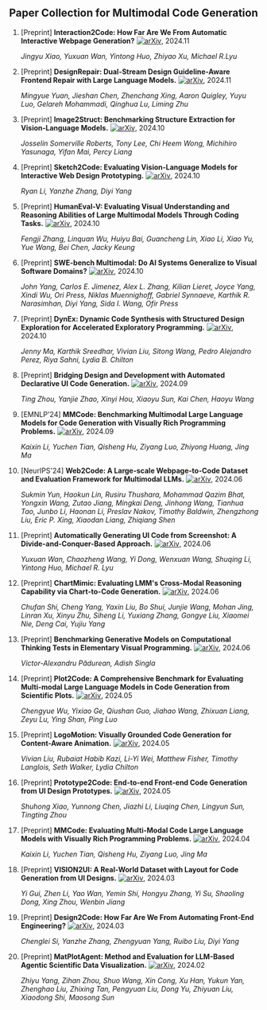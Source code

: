 ## Paper Collection for Multimodal Code Generation


1. [Preprint] **Interaction2Code: How Far Are We From Automatic Interactive Webpage Generation?** [![arXiv](https://img.shields.io/badge/arXiv-2411.03292-b31b1b.svg)](https://arxiv.org/abs/2411.03292), 2024.11
   
   *Jingyu Xiao, Yuxuan Wan, Yintong Huo, Zhiyao Xu, Michael R.Lyu*

2. [Preprint] **DesignRepair: Dual-Stream Design Guideline-Aware Frontend Repair with Large Language Models.** [![arXiv](https://img.shields.io/badge/arXiv-2411.01606-b31b1b.svg)](https://arxiv.org/abs/2411.01606), 2024.11

   *Mingyue Yuan, Jieshan Chen, Zhenchang Xing, Aaron Quigley, Yuyu Luo, Gelareh Mohammadi, Qinghua Lu, Liming Zhu*

3. [Preprint] **Image2Struct: Benchmarking Structure Extraction for Vision-Language Models.** [![arXiv](https://img.shields.io/badge/arXiv-2410.22456-b31b1b.svg)](https://arxiv.org/abs/2410.22456), 2024.10

   *Josselin Somerville Roberts, Tony Lee, Chi Heem Wong, Michihiro Yasunaga, Yifan Mai, Percy Liang*

4. [Preprint] **Sketch2Code: Evaluating Vision-Language Models for Interactive Web Design Prototyping.** [![arXiv](https://img.shields.io/badge/arXiv-2410.16232-b31b1b.svg)](https://arxiv.org/abs/2410.16232), 2024.10

   *Ryan Li, Yanzhe Zhang, Diyi Yang*

5. [Preprint] **HumanEval-V: Evaluating Visual Understanding and Reasoning Abilities of Large Multimodal Models Through Coding Tasks.** [![arXiv](https://img.shields.io/badge/arXiv-2410.12381-b31b1b.svg)](https://arxiv.org/abs/2410.12381), 2024.10

   *Fengji Zhang, Linquan Wu, Huiyu Bai, Guancheng Lin, Xiao Li, Xiao Yu, Yue Wang, Bei Chen, Jacky Keung*

6. [Preprint] **SWE-bench Multimodal: Do AI Systems Generalize to Visual Software Domains?** [![arXiv](https://img.shields.io/badge/arXiv-2410.03859-b31b1b.svg)](https://arxiv.org/abs/2410.03859), 2024.10

   *John Yang, Carlos E. Jimenez, Alex L. Zhang, Kilian Lieret, Joyce Yang, Xindi Wu, Ori Press, Niklas Muennighoff, Gabriel Synnaeve, Karthik R. Narasimhan, Diyi Yang, Sida I. Wang, Ofir Press*

7. [Preprint] **DynEx: Dynamic Code Synthesis with Structured Design Exploration for Accelerated Exploratory Programming.** [![arXiv](https://img.shields.io/badge/arXiv-2410.00400-b31b1b.svg)](https://arxiv.org/abs/2410.00400), 2024.10

   *Jenny Ma, Karthik Sreedhar, Vivian Liu, Sitong Wang, Pedro Alejandro Perez, Riya Sahni, Lydia B. Chilton*

8. [Preprint] **Bridging Design and Development with Automated Declarative UI Code Generation.** [![arXiv](https://img.shields.io/badge/arXiv-2409.11667-b31b1b.svg)](https://arxiv.org/abs/2409.11667), 2024.09

   *Ting Zhou, Yanjie Zhao, Xinyi Hou, Xiaoyu Sun, Kai Chen, Haoyu Wang*

9. [EMNLP'24] **MMCode: Benchmarking Multimodal Large Language Models for Code Generation with Visually Rich Programming Problems.** [![arXiv](https://img.shields.io/badge/arXiv-2404.09486-b31b1b.svg)](https://arxiv.org/abs/2404.09486), 2024.09

   *Kaixin Li, Yuchen Tian, Qisheng Hu, Ziyang Luo, Zhiyong Huang, Jing Ma*

10. [NeurIPS'24] **Web2Code: A Large-scale Webpage-to-Code Dataset and Evaluation Framework for Multimodal LLMs.** [![arXiv](https://img.shields.io/badge/arXiv-2406.20098-b31b1b.svg)](https://arxiv.org/abs/2406.20098), 2024.06

    *Sukmin Yun, Haokun Lin, Rusiru Thushara, Mohammad Qazim Bhat, Yongxin Wang, Zutao Jiang, Mingkai Deng, Jinhong Wang, Tianhua Tao, Junbo Li, Haonan Li, Preslav Nakov, Timothy Baldwin, Zhengzhong Liu, Eric P. Xing, Xiaodan Liang, Zhiqiang Shen*

11. [Preprint] **Automatically Generating UI Code from Screenshot: A Divide-and-Conquer-Based Approach.** [![arXiv](https://img.shields.io/badge/arXiv-2406.16386-b31b1b.svg)](https://arxiv.org/abs/2406.16386), 2024.06

    *Yuxuan Wan, Chaozheng Wang, Yi Dong, Wenxuan Wang, Shuqing Li, Yintong Huo, Michael R. Lyu*

12. [Preprint] **ChartMimic: Evaluating LMM's Cross-Modal Reasoning Capability via Chart-to-Code Generation.** [![arXiv](https://img.shields.io/badge/arXiv-2406.09961-b31b1b.svg)](https://arxiv.org/abs/2406.09961), 2024.06

    *Chufan Shi, Cheng Yang, Yaxin Liu, Bo Shui, Junjie Wang, Mohan Jing, Linran Xu, Xinyu Zhu, Siheng Li, Yuxiang Zhang, Gongye Liu, Xiaomei Nie, Deng Cai, Yujiu Yang*

13. [Preprint] **Benchmarking Generative Models on Computational Thinking Tests in Elementary Visual Programming.** [![arXiv](https://img.shields.io/badge/arXiv-2406.09891-b31b1b.svg)](https://arxiv.org/abs/2406.09891), 2024.06

    *Victor-Alexandru Pădurean, Adish Singla*

14. [Preprint] **Plot2Code: A Comprehensive Benchmark for Evaluating Multi-modal Large Language Models in Code Generation from Scientific Plots.** [![arXiv](https://img.shields.io/badge/arXiv-2405.07990-b31b1b.svg)](https://arxiv.org/abs/2405.07990), 2024.05

    *Chengyue Wu, Yixiao Ge, Qiushan Guo, Jiahao Wang, Zhixuan Liang, Zeyu Lu, Ying Shan, Ping Luo*

15. [Preprint] **LogoMotion: Visually Grounded Code Generation for Content-Aware Animation.** [![arXiv](https://img.shields.io/badge/arXiv-2405.07065-b31b1b.svg)](https://arxiv.org/abs/2405.07065), 2024.05

    *Vivian Liu, Rubaiat Habib Kazi, Li-Yi Wei, Matthew Fisher, Timothy Langlois, Seth Walker, Lydia Chilton*

16. [Preprint] **Prototype2Code: End-to-end Front-end Code Generation from UI Design Prototypes.** [![arXiv](https://img.shields.io/badge/arXiv-2405.04975-b31b1b.svg)](https://arxiv.org/abs/2405.04975), 2024.05

    *Shuhong Xiao, Yunnong Chen, Jiazhi Li, Liuqing Chen, Lingyun Sun, Tingting Zhou*

17. [Preprint] **MMCode: Evaluating Multi-Modal Code Large Language Models with Visually Rich Programming Problems.** [![arXiv](https://img.shields.io/badge/arXiv-2404.09486-b31b1b.svg)](https://arxiv.org/abs/2404.09486), 2024.04

    *Kaixin Li, Yuchen Tian, Qisheng Hu, Ziyang Luo, Jing Ma*

18. [Preprint] **VISION2UI: A Real-World Dataset with Layout for Code Generation from UI Designs.** [![arXiv](https://img.shields.io/badge/arXiv-2404.06369-b31b1b.svg)](https://arxiv.org/abs/2404.06369), 2024.03

    *Yi Gui, Zhen Li, Yao Wan, Yemin Shi, Hongyu Zhang, Yi Su, Shaoling Dong, Xing Zhou, Wenbin Jiang*

19. [Preprint] **Design2Code: How Far Are We From Automating Front-End Engineering?** [![arXiv](https://img.shields.io/badge/arXiv-2403.03163-b31b1b.svg)](https://arxiv.org/abs/2403.03163), 2024.03

    *Chenglei Si, Yanzhe Zhang, Zhengyuan Yang, Ruibo Liu, Diyi Yang*

20. [Preprint] **MatPlotAgent: Method and Evaluation for LLM-Based Agentic Scientific Data Visualization.** [![arXiv](https://img.shields.io/badge/arXiv-2402.11453-b31b1b.svg)](https://arxiv.org/abs/2402.11453), 2024.02

    *Zhiyu Yang, Zihan Zhou, Shuo Wang, Xin Cong, Xu Han, Yukun Yan, Zhenghao Liu, Zhixing Tan, Pengyuan Liu, Dong Yu, Zhiyuan Liu, Xiaodong Shi, Maosong Sun*



